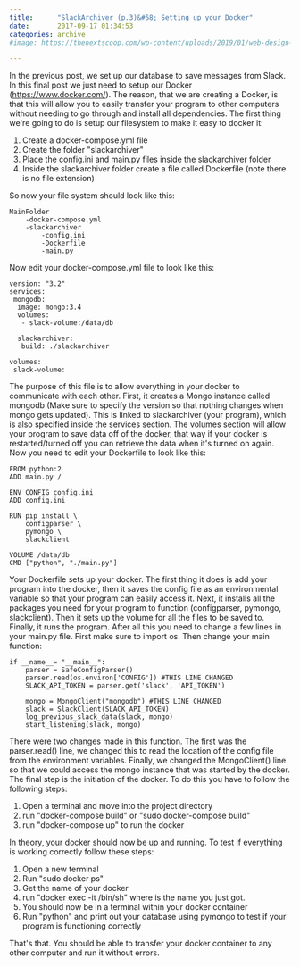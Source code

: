 ```yaml
---
title:      "SlackArchiver (p.3)&#58; Setting up your Docker"
date:       2017-09-17 01:34:53
categories: archive
#image: https://thenextscoop.com/wp-content/uploads/2019/01/web-design-2019.jpg

---
```

In the previous post, we set up our database to save messages from Slack. In this final post we just need to setup our Docker (<https://www.docker.com/>). The reason, that we are creating a Docker, is that this will allow you to easily transfer your program to other computers without needing to go through and install all dependencies. The first thing we're going to do is setup our filesystem to make it easy to docker it: 

  1. Create a docker-compose.yml file
  2. Create the folder "slackarchiver"
  3. Place the config.ini and main.py files inside the slackarchiver folder
  4. Inside the slackarchiver folder create a file called Dockerfile (note there is no file extension)

So now your file system should look like this: 
    
    
    MainFolder
        -docker-compose.yml
        -slackarchiver
            -config.ini
            -Dockerfile
            -main.py
    

Now edit your docker-compose.yml file to look like this: 
    
    
    version: "3.2"
    services:
     mongodb:
      image: mongo:3.4
      volumes:
       - slack-volume:/data/db
    
      slackarchiver:
       build: ./slackarchiver
    
    volumes:
     slack-volume:
    

The purpose of this file is to allow everything in your docker to communicate with each other. First, it creates a Mongo instance called mongodb (Make sure to specify the version so that nothing changes when mongo gets updated). This is linked to slackarchiver (your program), which is also specified inside the services section. The volumes section will allow your program to save data off of the docker, that way if your docker is restarted/turned off you can retrieve the data when it's turned on again. Now you need to edit your Dockerfile to look like this: 
    
    
    FROM python:2
    ADD main.py /
    
    ENV CONFIG config.ini
    ADD config.ini
    
    RUN pip install \
        configparser \
        pymongo \
        slackclient
    
    VOLUME /data/db
    CMD ["python", "./main.py"]
    

Your Dockerfile sets up your docker. The first thing it does is add your program into the docker, then it saves the config file as an environmental variable so that your program can easily access it. Next, it installs all the packages you need for your program to function (configparser, pymongo, slackclient). Then it sets up the volume for all the files to be saved to. Finally, it runs the program. After all this you need to change a few lines in your main.py file. First make sure to import os. Then change your main function: 
    
    
    if __name__= "__main__":
        parser = SafeConfigParser()
        parser.read(os.environ['CONFIG']) #THIS LINE CHANGED
        SLACK_API_TOKEN = parser.get('slack', 'API_TOKEN')
    
        mongo = MongoClient("mongodb") #THIS LINE CHANGED
        slack = SlackClient(SLACK_API_TOKEN)
        log_previous_slack_data(slack, mongo)
        start_listening(slack, mongo)
    

There were two changes made in this function. The first was the parser.read() line, we changed this to read the location of the config file from the environment variables. Finally, we changed the MongoClient() line so that we could access the mongo instance that was started by the docker. The final step is the initiation of the docker. To do this you have to follow the following steps: 

  1. Open a terminal and move into the project directory
  2. run "docker-compose build" or "sudo docker-compose build"
  3. run "docker-compose up" to run the docker

In theory, your docker should now be up and running. To test if everything is working correctly follow these steps: 
  1. Open a new terminal
  2. Run "sudo docker ps"
  3. Get the name of your docker
  4. run "docker exec -it <container name> /bin/sh" where <container name> is the name you just got.
  5. You should now be in a terminal within your docker container
  6. Run "python" and print out your database using pymongo to test if your program is functioning correctly

That's that. You should be able to transfer your docker container to any other computer and run it without errors.
